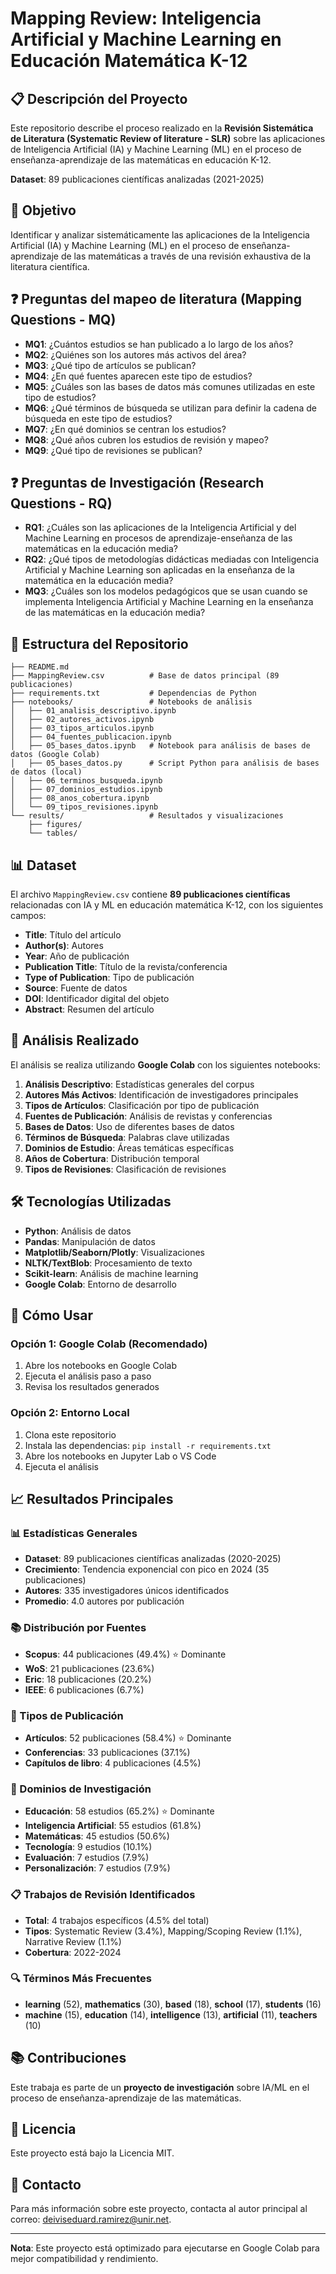 # Mapping Review: Inteligencia Artificial y Machine Learning en Educación Matemática K-12

## 📋 Descripción del Proyecto

Este repositorio describe el proceso realizado en la **Revisión Sistemática de Literatura (Systematic Review of literature - SLR)** sobre las aplicaciones de Inteligencia Artificial (IA) y Machine Learning (ML) en el proceso de enseñanza-aprendizaje de las matemáticas en educación K-12.

**Dataset**: 89 publicaciones científicas analizadas (2021-2025)

## 🎯 Objetivo

Identificar y analizar sistemáticamente las aplicaciones de la Inteligencia Artificial (IA) y Machine Learning (ML) en el proceso de enseñanza-aprendizaje de las matemáticas a través de una revisión exhaustiva de la literatura científica.

## ❓ Preguntas del mapeo de literatura (Mapping Questions - MQ)

- **MQ1**: ¿Cuántos estudios se han publicado a lo largo de los años?
- **MQ2**: ¿Quiénes son los autores más activos del área?
- **MQ3**: ¿Qué tipo de artículos se publican?
- **MQ4**: ¿En qué fuentes aparecen este tipo de estudios?
- **MQ5**: ¿Cuáles son las bases de datos más comunes utilizadas en este tipo de estudios?
- **MQ6**: ¿Qué términos de búsqueda se utilizan para definir la cadena de búsqueda en este tipo de estudios?
- **MQ7**: ¿En qué dominios se centran los estudios?
- **MQ8**: ¿Qué años cubren los estudios de revisión y mapeo?
- **MQ9**: ¿Qué tipo de revisiones se publican?

## ❓ Preguntas de Investigación (Research Questions - RQ)
- **RQ1**: ¿Cuáles son las aplicaciones de la Inteligencia Artificial y del Machine Learning en procesos de aprendizaje-enseñanza de las matemáticas en la educación media?
- **RQ2**: ¿Qué tipos de metodologías didácticas mediadas con Inteligencia Artificial y Machine Learning son aplicadas en la enseñanza de la matemática en la educación media?
- **MQ3**: ¿Cuáles son los modelos pedagógicos que se usan cuando se implementa Inteligencia Artificial y Machine Learning en la enseñanza de las matemáticas en la educación media?

## 📁 Estructura del Repositorio

```
├── README.md
├── MappingReview.csv          # Base de datos principal (89 publicaciones)
├── requirements.txt           # Dependencias de Python
├── notebooks/                 # Notebooks de análisis
│   ├── 01_analisis_descriptivo.ipynb
│   ├── 02_autores_activos.ipynb
│   ├── 03_tipos_articulos.ipynb
│   ├── 04_fuentes_publicacion.ipynb
│   ├── 05_bases_datos.ipynb   # Notebook para análisis de bases de datos (Google Colab)
│   ├── 05_bases_datos.py      # Script Python para análisis de bases de datos (local)
│   ├── 06_terminos_busqueda.ipynb
│   ├── 07_dominios_estudios.ipynb
│   ├── 08_anos_cobertura.ipynb
│   └── 09_tipos_revisiones.ipynb
└── results/                   # Resultados y visualizaciones
    ├── figures/
    └── tables/
```

## 📊 Dataset

El archivo `MappingReview.csv` contiene **89 publicaciones científicas** relacionadas con IA y ML en educación matemática K-12, con los siguientes campos:

- **Title**: Título del artículo
- **Author(s)**: Autores
- **Year**: Año de publicación
- **Publication Title**: Título de la revista/conferencia
- **Type of Publication**: Tipo de publicación
- **Source**: Fuente de datos
- **DOI**: Identificador digital del objeto
- **Abstract**: Resumen del artículo

## 🔬 Análisis Realizado

El análisis se realiza utilizando **Google Colab** con los siguientes notebooks:

1. **Análisis Descriptivo**: Estadísticas generales del corpus
2. **Autores Más Activos**: Identificación de investigadores principales
3. **Tipos de Artículos**: Clasificación por tipo de publicación
4. **Fuentes de Publicación**: Análisis de revistas y conferencias
5. **Bases de Datos**: Uso de diferentes bases de datos
6. **Términos de Búsqueda**: Palabras clave utilizadas
7. **Dominios de Estudio**: Áreas temáticas específicas
8. **Años de Cobertura**: Distribución temporal
9. **Tipos de Revisiones**: Clasificación de revisiones

## 🛠️ Tecnologías Utilizadas

- **Python**: Análisis de datos
- **Pandas**: Manipulación de datos
- **Matplotlib/Seaborn/Plotly**: Visualizaciones
- **NLTK/TextBlob**: Procesamiento de texto
- **Scikit-learn**: Análisis de machine learning
- **Google Colab**: Entorno de desarrollo

## 🚀 Cómo Usar

### Opción 1: Google Colab (Recomendado)
1. Abre los notebooks en Google Colab
2. Ejecuta el análisis paso a paso
3. Revisa los resultados generados

### Opción 2: Entorno Local
1. Clona este repositorio
2. Instala las dependencias: `pip install -r requirements.txt`
3. Abre los notebooks en Jupyter Lab o VS Code
4. Ejecuta el análisis

## 📈 Resultados Principales

### 📊 Estadísticas Generales
- **Dataset**: 89 publicaciones científicas analizadas (2020-2025)
- **Crecimiento**: Tendencia exponencial con pico en 2024 (35 publicaciones)
- **Autores**: 335 investigadores únicos identificados
- **Promedio**: 4.0 autores por publicación

### 📚 Distribución por Fuentes
- **Scopus**: 44 publicaciones (49.4%) ⭐ Dominante
- **WoS**: 21 publicaciones (23.6%)
- **Eric**: 18 publicaciones (20.2%)
- **IEEE**: 6 publicaciones (6.7%)

### 📄 Tipos de Publicación
- **Artículos**: 52 publicaciones (58.4%) ⭐ Dominante
- **Conferencias**: 33 publicaciones (37.1%)
- **Capítulos de libro**: 4 publicaciones (4.5%)

### 🎯 Dominios de Investigación
- **Educación**: 58 estudios (65.2%) ⭐ Dominante
- **Inteligencia Artificial**: 55 estudios (61.8%)
- **Matemáticas**: 45 estudios (50.6%)
- **Tecnología**: 9 estudios (10.1%)
- **Evaluación**: 7 estudios (7.9%)
- **Personalización**: 7 estudios (7.9%)

### 📋 Trabajos de Revisión Identificados
- **Total**: 4 trabajos específicos (4.5% del total)
- **Tipos**: Systematic Review (3.4%), Mapping/Scoping Review (1.1%), Narrative Review (1.1%)
- **Cobertura**: 2022-2024

### 🔍 Términos Más Frecuentes
- **learning** (52), **mathematics** (30), **based** (18), **school** (17), **students** (16)
- **machine** (15), **education** (14), **intelligence** (13), **artificial** (11), **teachers** (10)

## 📚 Contribuciones

Este trabaja es parte de un **proyecto de investigación** sobre IA/ML en el proceso de enseñanza-aprendizaje de las matemáticas.

## 📄 Licencia

Este proyecto está bajo la Licencia MIT.

## 👤 Contacto

Para más información sobre este proyecto, contacta al autor principal al correo: deiviseduard.ramirez@unir.net.

---

**Nota**: Este proyecto está optimizado para ejecutarse en Google Colab para mejor compatibilidad y rendimiento.
